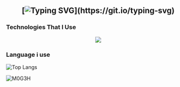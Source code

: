 

<h2 align="center">
    
[![Typing SVG](https://readme-typing-svg.herokuapp.com?duration=4000&center=true&width=300&lines=Welcome+to+my+Github+Page!;I'm+M0G3H.)](https://git.io/typing-svg)


### Technologies That I Use
<!--tech stack icons-->
<p align="center">
  <a href="https://skillicons.dev">
    <img src="https://skillicons.dev/icons?i=git,cpp,css,docker,github,html,java,js,linux,nginx,vscode,kubernetes&perline=14" />
  </a>
</p>


### Language i use
![Top Langs](https://github-readme-stats.vercel.app/api/top-langs/?username=M0G3H&theme=tokyonight)

<p align="left"> <img src="https://komarev.com/ghpvc/?username=M0G3H&label=Profile%20views&color=0e75b6&style=flat" alt="M0G3H" /> </p>
